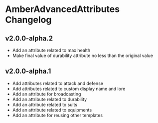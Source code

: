 # AmberAdvancedAttributes Changelog

## v2.0.0-alpha.2

* Add an attribute related to max health
* Make final value of durability attribute no less than the original value

## v2.0.0-alpha.1

* Add attributes related to attack and defense
* Add attributes related to custom display name and lore
* Add an attribute for broadcasting
* Add an attribute related to durability
* Add an attribute related to suits
* Add an attribute related to equipments
* Add an attribute for reusing other templates
